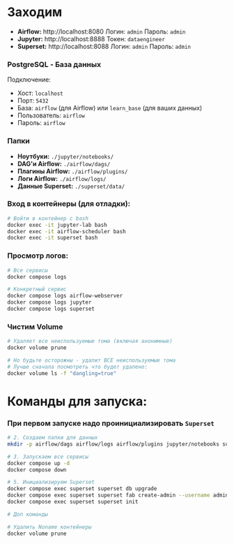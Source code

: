 
# Заходим

- **Airflow:** http://localhost:8080 Логин: `admin` Пароль: `admin`
- **Jupyter:** http://localhost:8888 Токен: `dataengineer`
- **Superset:** http://localhost:8088 Логин: `admin` Пароль: `admin`

### PostgreSQL - База данных
Подключение:
- Хост: `localhost`
- Порт: `5432`
- База: `airflow` (для Airflow) или `learn_base` (для ваших данных)
- Пользователь: `airflow`
- Пароль: `airflow`

### Папки

- **Ноутбуки:** `./jupyter/notebooks/`
- **DAG'и Airflow:** `./airflow/dags/`
- **Плагины Airflow:** `./airflow/plugins/`
- **Логи Airflow:** `./airflow/logs/`
- **Данные Superset:** `./superset/data/`


### Вход в контейнеры (для отладки):
```bash
# Войти в контейнер с bash
docker exec -it jupyter-lab bash
docker exec -it airflow-scheduler bash
docker exec -it superset bash
```

### Просмотр логов:
```bash
# Все сервисы
docker compose logs

# Конкретный сервис
docker compose logs airflow-webserver
docker compose logs jupyter
docker compose logs superset
```



### Чистим Volume

```bash
# Удаляет все неиспользуемые тома (включая анонимные)
docker volume prune

# Но будьте осторожны - удалит ВСЕ неиспользуемые тома
# Лучше сначала посмотреть что будет удалено:
docker volume ls -f "dangling=true"
```

# Команды для запуска:

### При первом запуске надо проинициализировать `Superset`

```bash
# 2. Создаем папки для данных
mkdir -p airflow/dags airflow/logs airflow/plugins jupyter/notebooks superset/data

# 3. Запускаем все сервисы
docker compose up -d
docker compose down

# 5. Инициализируем Superset
docker compose exec superset superset db upgrade
docker compose exec superset superset fab create-admin --username admin --firstname Admin --lastname User --email admin@example.com --password admin
docker compose exec superset superset init

# Доп команды

# Удалить Noname контейнеры
docker volume prune
```

